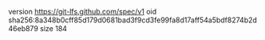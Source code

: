 version https://git-lfs.github.com/spec/v1
oid sha256:8a348b0cff85d179d0681bad3f9cd3fe99fa8d17aff54a5bdf8274b2d46eb879
size 184
